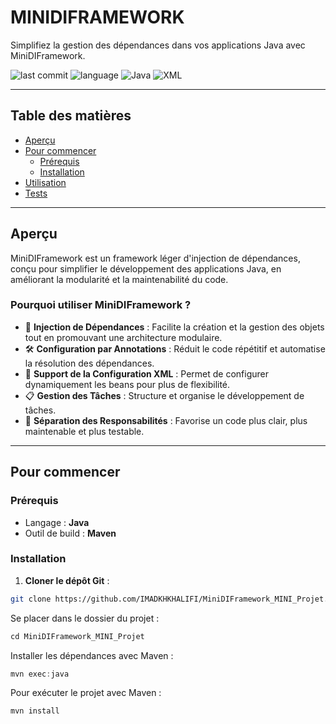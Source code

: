# MINIDIFRAMEWORK

Simplifiez la gestion des dépendances dans vos applications Java avec MiniDIFramework.

![last commit](https://img.shields.io/github/last-commit/IMADKHKHALIFI/MiniDIFramework_MINI_Projet)
![language](https://img.shields.io/github/languages/top/IMADKHKHALIFI/MiniDIFramework_MINI_Projet)
![Java](https://img.shields.io/badge/java-100%25-blue)
![XML](https://img.shields.io/badge/XML-✔️-informational)

---

## Table des matières

- [Aperçu](#aperçu)
- [Pour commencer](#pour-commencer)
  - [Prérequis](#prérequis)
  - [Installation](#installation)
- [Utilisation](#utilisation)
- [Tests](#tests)

---

## Aperçu

MiniDIFramework est un framework léger d'injection de dépendances, conçu pour simplifier le développement des applications Java, en améliorant la modularité et la maintenabilité du code.

### Pourquoi utiliser MiniDIFramework ?

- 🔗 **Injection de Dépendances** : Facilite la création et la gestion des objets tout en promouvant une architecture modulaire.
- 🛠️ **Configuration par Annotations** : Réduit le code répétitif et automatise la résolution des dépendances.
- 📄 **Support de la Configuration XML** : Permet de configurer dynamiquement les beans pour plus de flexibilité.
- 📋 **Gestion des Tâches** : Structure et organise le développement de tâches.
- 🧩 **Séparation des Responsabilités** : Favorise un code plus clair, plus maintenable et plus testable.

---

## Pour commencer

### Prérequis

- Langage : **Java**
- Outil de build : **Maven**

### Installation

1. **Cloner le dépôt Git** :

```bash
git clone https://github.com/IMADKHKHALIFI/MiniDIFramework_MINI_Projet.git
```

Se placer dans le dossier du projet :
```java
cd MiniDIFramework_MINI_Projet
```
Installer les dépendances avec Maven :
```java
mvn exec:java
```
Pour exécuter le projet avec Maven :
```java
mvn install
```
